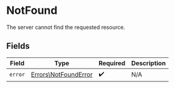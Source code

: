 # NotFound

The server cannot find the requested resource.


## Fields

| Field                                                        | Type                                                         | Required                                                     | Description                                                  |
| ------------------------------------------------------------ | ------------------------------------------------------------ | ------------------------------------------------------------ | ------------------------------------------------------------ |
| `error`                                                      | [Errors\NotFoundError](../../Models/Errors/NotFoundError.md) | :heavy_check_mark:                                           | N/A                                                          |